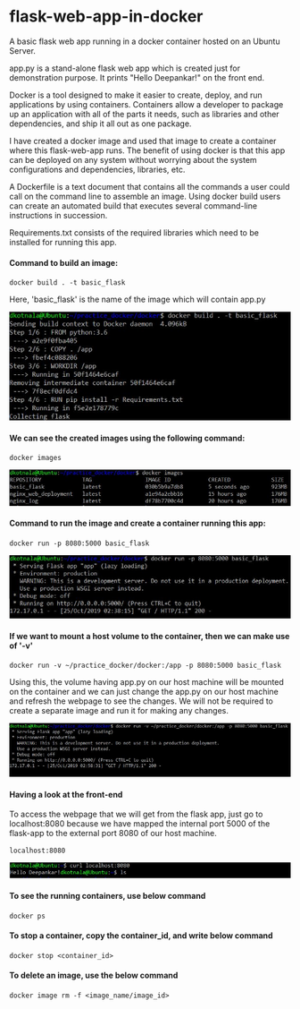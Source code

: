 # flask-web-app-in-docker
A basic flask web app running in a docker container hosted on an Ubuntu Server.

app.py is a stand-alone flask web app which is created just for demonstration purpose.
It prints "Hello Deepankar!" on the front end.

Docker is a tool designed to make it easier to create, deploy, and run applications by using containers. Containers allow a developer to package up an application with all of the parts it needs, such as libraries and other dependencies, and ship it all out as one package.

I have created a docker image and used that image to create a container where this flask-web-app runs. 
The benefit of using docker is that this app can be deployed on any system without worrying about the system configurations and dependencies, libraries, etc. 

A Dockerfile is a text document that contains all the commands a user could call on the command line to assemble an image. Using docker build users can create an automated build that executes several command-line instructions in succession.

Requirements.txt consists of the required libraries which need to be installed for running this app.



#### Command to build an image:

````
docker build . -t basic_flask
````
Here, 'basic_flask' is the name of the image which will contain app.py

![alt text](https://github.com/deepankarkotnala/flask-web-app-in-docker/blob/master/Images/docker_build.JPG)


#### We can see the created images using the following command:

````
docker images
````

![alt text](https://github.com/deepankarkotnala/flask-web-app-in-docker/blob/master/Images/docker_images.JPG)


#### Command to run the image and create a container running this app:

````
docker run -p 8080:5000 basic_flask
````

![alt text](https://github.com/deepankarkotnala/flask-web-app-in-docker/blob/master/Images/docker_run_app.JPG)


#### If we want to mount a host volume to the container, then we can make use of '-v'

````
docker run -v ~/practice_docker/docker:/app -p 8080:5000 basic_flask
````
Using this, the volume having app.py on our host machine will be mounted on the container and we can just change the app.py on our host machine and refresh the webpage to see the changes. We will not be required to create a separate image and run it for making any changes.

![alt text](https://github.com/deepankarkotnala/flask-web-app-in-docker/blob/master/Images/mount_volume.JPG)


#### Having a look at the front-end 
To access the webpage that we will get from the flask app, just go to localhost:8080 because we have mapped the internal port 5000 of the flask-app to the external port 8080 of our host machine.

````
localhost:8080
````

![alt text](https://github.com/deepankarkotnala/flask-web-app-in-docker/blob/master/Images/app_running_in_docker_container.JPG)



#### To see the running containers, use below command

````
docker ps
````

#### To stop a container, copy the container_id, and write below command

````
docker stop <container_id>
````

#### To delete an image, use the below command

````
docker image rm -f <image_name/image_id>
````
